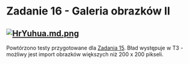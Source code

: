 # Zadanie 16 - Galeria obrazków II

[![HrYuhua.md.png](https://iili.io/HrYuhua.md.png)](https://freeimage.host/i/HrYuhua)
---
Powtórzono testy przygotowane dla [Zadania 15](https://github.com/lechdabrowski42/mrbuggy3/blob/main/Zadanie%2015%20-%20Galeria%20obrazk%C3%B3w%20I.md). Bład występuje w T3 - możliwy jest import obrazków większych niż 200 x 200 pikseli.
